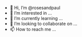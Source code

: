 - 👋 Hi, I’m @rosesandpaul
- 👀 I’m interested in ...
- 🌱 I’m currently learning ...
- 💞️ I’m looking to collaborate on ...
- 📫 How to reach me ...

<!---
rosesandpaul/rosesandpaul is a ✨ special ✨ repository because its `README.md` (this file) appears on your GitHub profile.
You can click the Preview link to take a look at your changes.
---> 
